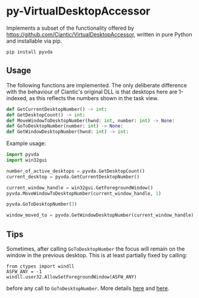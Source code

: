 # py-VirtualDesktopAccessor

Implements a subset of the functionality offered by https://github.com/Ciantic/VirtualDesktopAccessor, written in pure Python and installable via pip.

```
pip install pyvda
```

## Usage

The following functions are implemented. The only deliberate difference with the behaviour of Ciantic's original DLL is that desktops here are 1-indexed, as this reflects the numbers shown in the task view.

```python
def GetCurrentDesktopNumber() -> int:
def GetDesktopCount() -> int:
def MoveWindowToDesktopNumber(hwnd: int, number: int) -> None:
def GoToDesktopNumber(number: int) -> None:
def GetWindowDesktopNumber(hwnd: int) -> int:
```

Example usage:
```python
import pyvda
import win32gui

number_of_active_desktops = pyvda.GetDesktopCount()
current_desktop = pyvda.GetCurrentDesktopNumber()

current_window_handle = win32gui.GetForegroundWindow()
pyvda.MoveWindowToDesktopNumber(current_window_handle, 1)

pyvda.GoToDesktopNumber(3)

window_moved_to = pyvda.GetWindowDesktopNumber(current_window_handle)
```

## Tips

Sometimes, after calling `GoToDesktopNumber` the focus will remain on the window in the previous desktop. This is at least partially fixed by calling:
```
from ctypes import windll
ASFW_ANY = -1
windll.user32.AllowSetForegroundWindow(ASFW_ANY)
```

before any call to `GoToDesktopNumber`. More details [here](https://github.com/Ciantic/VirtualDesktopAccessor/issues/4) and [here](https://docs.microsoft.com/en-us/windows/win32/api/winuser/nf-winuser-allowsetforegroundwindow).

